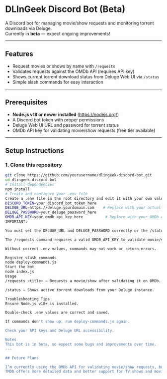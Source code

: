 # DLInGeek Discord Bot (Beta)

A Discord bot for managing movie/show requests and monitoring torrent downloads via Deluge.  
Currently in **beta** — expect ongoing improvements!

---

## Features

- Request movies or shows by name with `/requests`  
- Validates requests against the OMDb API (requires API key)  
- Shows current torrent download status from Deluge Web UI via `/status`  
- Simple slash commands for easy interaction  

---

## Prerequisites

- **Node.js v18 or newer installed** (https://nodejs.org/)  
- A Discord bot token with proper permissions  
- Deluge Web UI URL and password for torrent status  
- OMDb API key for validating movie/show requests (free tier available)  

---

## Setup Instructions

### 1. Clone this repository

```bash
git clone https://github.com/yourusername/dlingeek-discord-bot.git
cd dlingeek-discord-bot
# Install dependencies
npm install
# Create and configure your .env file
Create a .env file in the root directory and edit it with your own values
DISCORD_TOKEN=your_discord_bot_token_here
DELUGE_URL=https://deluge.yourdomain.com    # Replace with your actual Deluge Web UI URL
DELUGE_PASSWORD=your_deluge_password_here
OMDB_API_KEY=your_omdb_api_key_here          # Replace with your OMDb API key
IMPORTANT:

You must set the DELUGE_URL and DELUGE_PASSWORD correctly or the /status command will fail.

The /requests command requires a valid OMDB_API_KEY to validate movie/show titles.

Without correct .env values, commands may not work or return errors.

Register slash commands
node deploy-commands.js
Start the bot
node index.js
Usage
/requests <title> — Requests a movie/show after validating it on OMDb.

/status — Shows active torrent downloads from your Deluge instance.

Troubleshooting Tips
Ensure Node.js v18+ is installed.

Double-check .env values are correct and saved.

If commands don't show up, run deploy-commands.js again.

Check your API keys and Deluge URL accessibility.

Notes
This bot is in beta, so expect some bugs and improvements over time.
---

## Future Plans

I’m currently using the OMDb API for validating movie/show requests, but **I’m planning to switch to TMDb (The Movie Database) API** in a future update.  
TMDb offers more detailed data and better support for TV shows and movies. Stay tuned for improvements!
